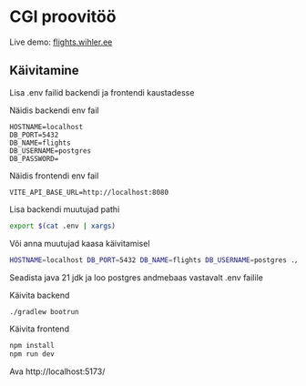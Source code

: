 # CGI proovitöö
Live demo: [flights.wihler.ee](https://flights.wihler.ee)
## Käivitamine
Lisa .env failid backendi ja frontendi kaustadesse

Näidis backendi env fail
```
HOSTNAME=localhost
DB_PORT=5432
DB_NAME=flights
DB_USERNAME=postgres
DB_PASSWORD=
```

Näidis frontendi env fail
```
VITE_API_BASE_URL=http://localhost:8080
```

Lisa backendi muutujad pathi
``` bash
export $(cat .env | xargs)
```
Või anna muutujad kaasa käivitamisel
``` bash
HOSTNAME=localhost DB_PORT=5432 DB_NAME=flights DB_USERNAME=postgres ./gradlew bootrun
```

Seadista java 21 jdk ja loo postgres andmebaas vastavalt .env failile

Käivita backend
``` bash
./gradlew bootrun
```
Käivita frontend
``` bash
npm install
npm run dev
```
Ava http://localhost:5173/

